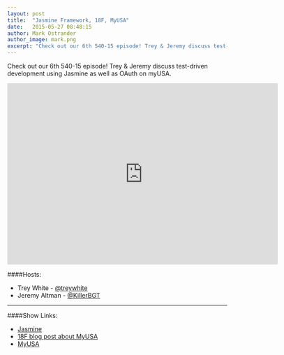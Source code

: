 ```yaml
---
layout: post
title:  "Jasmine Framework, 18F, MyUSA"
date:   2015-05-27 08:48:15
author: Mark Ostrander
author_image: mark.png
excerpt: "Check out our 6th 540-15 episode! Trey & Jeremy discuss test-driven development using Jasmine as well as OAuth on myUSA. "
---
```


Check out our 6th 540-15 episode! Trey & Jeremy discuss test-driven development using Jasmine as well as OAuth on myUSA. 

<iframe width="620" height="415" src="http://www.youtube.com/embed/TfnuDYI_xLI" frameborder="0"></iframe>

####Hosts:
- Trey White - [@treywhite](https://twitter.com/treywhite)
- Jeremy Altman - [@KillerBGT](https://twitter.com/KillerBGT)

---

####Show Links:
- [Jasmine](http://x.540.io/1GBmvC2)
- [18F blog post about MyUSA](http://x.540.io/1AfXjQk)
- [MyUSA](http://x.540.io/1R4Sei3)

